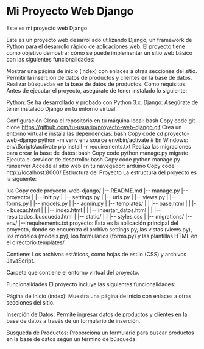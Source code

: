 # Mi Proyecto Web Django

Este es mi proyecto web Django

Este es un proyecto web desarrollado utilizando Django, un framework de Python para el desarrollo rápido de aplicaciones web. El proyecto tiene como objetivo demostrar cómo se puede implementar un sitio web básico con las siguientes funcionalidades:

Mostrar una página de inicio (index) con enlaces a otras secciones del sitio.
Permitir la inserción de datos de productos y clientes en la base de datos.
Realizar búsquedas en la base de datos de productos.
Como requisitos:
Antes de ejecutar el proyecto, asegúrate de tener instalado lo siguiente:

Python: Se ha desarrollado y probado con Python 3.x.
Django: Asegúrate de tener instalado Django en tu entorno virtual.

Configuración
Clona el repositorio en tu máquina local:
bash
Copy code
git clone https://github.com/tu-usuario/proyecto-web-django.git
Crea un entorno virtual e instala las dependencias:
bash
Copy code
cd proyecto-web-django
python -m venv env
source env/bin/activate  # En Windows: env\Scripts\activate
pip install -r requirements.txt
Realiza las migraciones para crear la base de datos:
bash
Copy code
python manage.py migrate
Ejecuta el servidor de desarrollo:
bash
Copy code
python manage.py runserver
Accede al sitio web en tu navegador:
arduino
Copy code
http://localhost:8000/
Estructura del Proyecto
La estructura del proyecto es la siguiente:

lua
Copy code
proyecto-web-django/
|-- README.md
|-- manage.py
|-- proyecto/
|   |-- __init__.py
|   |-- settings.py
|   |-- urls.py
|   |-- views.py
|   |-- forms.py
|   |-- models.py
|   |-- admin.py
|   |-- templates/
|   |   |-- base.html
|   |   |-- buscar.html
|   |   |-- index.html
|   |   |-- insertar_datos.html
|   |   |-- resultados_busqueda.html
|   |-- static/
|   |   |-- styles.css
|   |-- migrations/
|-- env/
|-- requirements.txt
proyecto: Esta es la aplicación principal del proyecto, donde se encuentra el archivo settings.py, las vistas (views.py), los modelos (models.py), los formularios (forms.py) y las plantillas HTML en el directorio templates/.

Contiene: 
Los archivos estáticos, como hojas de estilo (CSS) y archivos JavaScript.

Carpeta que contiene el entorno virtual del proyecto.

Funcionalidades
El proyecto incluye las siguientes funcionalidades:

Página de Inicio (index): Muestra una página de inicio con enlaces a otras secciones del sitio.

Inserción de Datos: Permite ingresar datos de productos y clientes en la base de datos a través de un formulario de inserción.

Búsqueda de Productos: Proporciona un formulario para buscar productos en la base de datos según un término de búsqueda.

